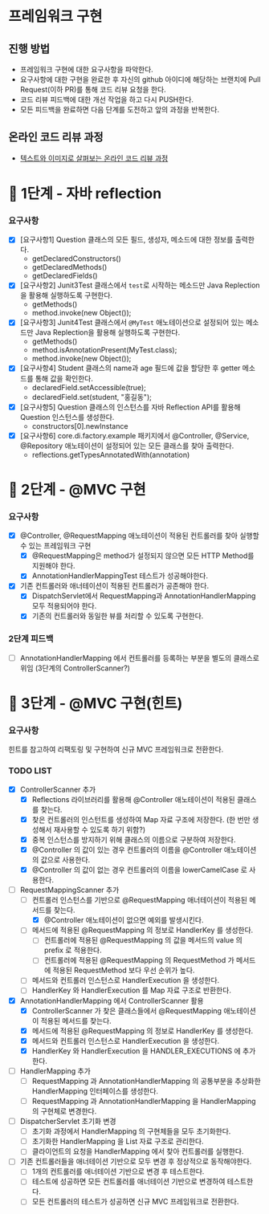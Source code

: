# 프레임워크 구현
## 진행 방법
* 프레임워크 구현에 대한 요구사항을 파악한다.
* 요구사항에 대한 구현을 완료한 후 자신의 github 아이디에 해당하는 브랜치에 Pull Request(이하 PR)를 통해 코드 리뷰 요청을 한다.
* 코드 리뷰 피드백에 대한 개선 작업을 하고 다시 PUSH한다.
* 모든 피드백을 완료하면 다음 단계를 도전하고 앞의 과정을 반복한다.

## 온라인 코드 리뷰 과정
* [텍스트와 이미지로 살펴보는 온라인 코드 리뷰 과정](https://github.com/next-step/nextstep-docs/tree/master/codereview)

# 🚀 1단계 - 자바 reflection

### 요구사항
- [x] [요구사항1] Question 클래스의 모든 필드, 생성자, 메소드에 대한 정보를 출력한다.
  - getDeclaredConstructors()
  - getDeclaredMethods()
  - getDeclaredFields()
- [x] [요구사항2] Junit3Test 클래스에서 `test`로 시작하는 메소드만 Java Replection을 활용해 실행하도록 구현한다.
  - getMethods()
  - method.invoke(new Object());
- [x] [요구사항3] Junit4Test 클래스에서 `@MyTest` 애노테이션으로 설정되어 있는 메소드만 Java Replection을 활용해 실행하도록 구현한다.
  - getMethods()
  - method.isAnnotationPresent(MyTest.class);
  - method.invoke(new Object()); 
- [x] [요구사항4] Student 클래스의 name과 age 필드에 값을 할당한 후 getter 메소드를 통해 값을 확인한다.
  - declaredField.setAccessible(true);
  - declaredField.set(student, "홍길동"); 
- [x] [요구사항5] Question 클래스의 인스턴스를 자바 Reflection API를 활용해 Question 인스턴스를 생성한다.
  - constructors[0].newInstance
- [x] [요구사항6] core.di.factory.example 패키지에서 @Controller, @Service, @Repository 애노테이션이 설정되어 있는 모든 클래스를 찾아 출력한다.
  - reflections.getTypesAnnotatedWith(annotation)

# 🚀 2단계 - @MVC 구현

### 요구사항
- [x] @Controller, @RequestMapping 애노테이션이 적용된 컨트롤러를 찾아 실행할 수 있는 프레임워크 구현
  - [x] @RequestMapping은 method가 설정되지 않으면 모든 HTTP Method를 지원해야 한다.
  - [x] AnnotationHandlerMappingTest 테스트가 성공해야한다.
- [x] 기존 컨트롤러와 애너테이션이 적용된 컨트롤러가 공존해야 한다.
  - [x] DispatchServlet에서 RequestMapping과 AnnotationHandlerMapping 모두 적용되어야 한다.
  - [x] 기존의 컨트롤러와 동일한 뷰를 처리할 수 있도록 구현한다.

### 2단계 피드백
- [ ] AnnotationHandlerMapping 에서 컨트롤러를 등록하는 부분을 별도의 클래스로 위임 (3단계의 ControllerScanner?)


# 🚀 3단계 - @MVC 구현(힌트)

### 요구사항
힌트를 참고하여 리팩토링 및 구현하여 신규 MVC 프레임워크로 전환한다.

### TODO LIST
- [x] ControllerScanner 추가
  - [x] Reflections 라이브러리를 활용해 @Controller 애노테이션이 적용된 클래스를 찾는다.
  - [x] 찾은 컨트롤러의 인스턴트를 생성하여 Map 자료 구조에 저장한다. (한 번만 생성해서 재사용할 수 있도록 하기 위함?)
  - [x] 중복 인스턴스를 방지하기 위해 클래스의 이름으로 구분하여 저장한다.
  - [x] @Controller 의 값이 있는 경우 컨트롤러의 이름을 @Controller 애노테이션의 값으로 사용한다.
  - [x] @Controller 의 값이 없는 경우 컨트롤러의 이름을 lowerCamelCase 로 사용한다.
- [ ] RequestMappingScanner 추가
  - [ ] 컨트롤러 인스턴스를 기반으로 @RequestMapping 애너테이션이 적용된 메서드를 찾는다. 
    - [x] @Controller 애노테이션이 없으면 예외를 발생시킨다.
  - [ ] 메서드에 적용된 @RequestMapping 의 정보로 HandlerKey 를 생성한다.
    - [ ] 컨트롤러에 적용된 @RequestMapping 의 값을 메서드의 value 의 prefix 로 적용한다. 
    - [ ] 컨트롤러에 적용된 @RequestMapping 의 RequestMethod 가 메서드에 적용된 RequestMethod 보다 우선 순위가 높다. 
  - [ ] 메서드와 컨트롤러 인스턴스로 HandlerExecution 을 생성한다.
  - [ ] HandlerKey 와 HandlerExecution 를 Map 자료 구조로 반환한다.
- [x] AnnotationHandlerMapping 에서 ControllerScanner 활용
  - [x] ControllerScanner 가 찾은 클래스들에서 @RequestMapping 애노테이션이 적용된 메서드를 찾는다.
  - [x] 메서드에 적용된 @RequestMapping 의 정보로 HandlerKey 를 생성한다.
  - [x] 메서드와 컨트롤러 인스턴스로 HandlerExecution 을 생성한다.
  - [x] HandlerKey 와 HandlerExecution 을 HANDLER_EXECUTIONS 에 추가한다.
- [ ] HandlerMapping 추가
  - [ ] RequestMapping 과 AnnotationHandlerMapping 의 공통부분을 추상화한 HandlerMapping 인터페이스를 생성한다.
  - [ ] RequestMapping 과 AnnotationHandlerMapping 을 HandlerMapping 의 구현체로 변경한다.
- [ ] DispatcherServlet 초기화 변경
  - [ ] 초기화 과정에서 HandlerMapping 의 구현체들을 모두 초기화한다.
  - [ ] 초기화한 HandlerMapping 을 List 자료 구조로 관리한다. 
  - [ ] 클라이언트의 요청을 HandlerMapping 에서 찾아 컨트롤러를 실행한다.
- [ ] 기존 컨트롤러들을 애너테이션 기반으로 모두 변경 후 정상적으로 동작해야한다.
  - [ ] 1개의 컨트롤러를 애너테이션 기반으로 변경 후 테스트한다.
  - [ ] 테스트에 성공하면 모든 컨트롤러를 애너테이션 기반으로 변경하여 테스트한다.
  - [ ] 모든 컨트롤러의 테스트가 성공하면 신규 MVC 프레임워크로 전환한다.
